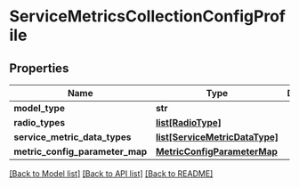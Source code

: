 # ServiceMetricsCollectionConfigProfile

## Properties
Name | Type | Description | Notes
------------ | ------------- | ------------- | -------------
**model_type** | **str** |  | [optional] 
**radio_types** | [**list[RadioType]**](RadioType.md) |  | [optional] 
**service_metric_data_types** | [**list[ServiceMetricDataType]**](ServiceMetricDataType.md) |  | [optional] 
**metric_config_parameter_map** | [**MetricConfigParameterMap**](MetricConfigParameterMap.md) |  | [optional] 

[[Back to Model list]](../README.md#documentation-for-models) [[Back to API list]](../README.md#documentation-for-api-endpoints) [[Back to README]](../README.md)

